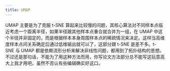 ```yaml
---
title: UMAP
---
```


UMAP 主要是为了克服 t-SNE 算起来比较慢的问题，其核心算法对不同样本点临近考虑一个距离半径，如果半径跟其他样本点重合就合并为一组，在 UMAP 中这个半径并非固定的，而是根据样本本身周围样本点的稀疏情况来决定。这样当高维度样本点间关系确定后通过低维输出就可以了，这部分跟 t-SNE 是差不多。t-SNE 与 UMAP 都是依赖流形分析来解决非线性问题，都用到了拓扑结构的思想。不过还是那句话，不能为了用这种方法而用，你写论文方法部分总不能写这玩意高大上我才用吧，虽然不否认有些编辑确实好这口。

